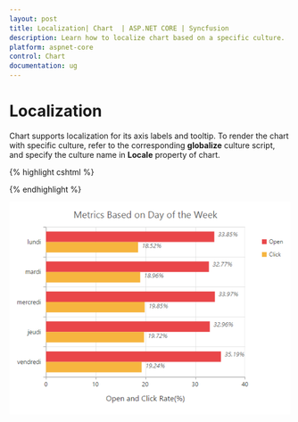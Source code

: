 ```yaml
---
layout: post
title: Localization| Chart  | ASP.NET CORE | Syncfusion
description: Learn how to localize chart based on a specific culture.
platform: aspnet-core
control: Chart
documentation: ug
---
```


# Localization

Chart supports localization for its axis labels and tooltip. To render the chart with specific culture, refer to the corresponding **globalize** culture script, and specify the culture name in **Locale** property of chart.

{% highlight cshtml %}

<!--Refer french globalize culture script-->
<script src="../scripts/cultures/globalize.culture.fr-FR.min.js"></script>

<ej-chart id="chartContainer" locale="fr-FR">
</ej-chart>

{% endhighlight %}

![](Localization_images/Localization_img1.png)